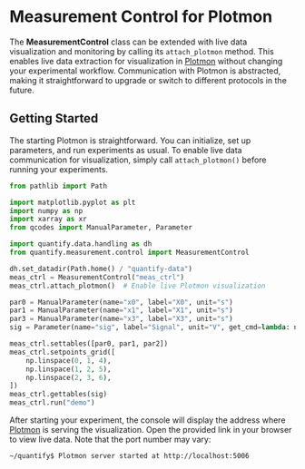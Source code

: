 # Measurement Control for Plotmon


The **MeasurementControl** class can be extended with live data visualization and monitoring by calling its `attach_plotmon` method. This enables live data extraction for visualization in [Plotmon](plotmon/intro.md) without changing your experimental workflow. Communication with Plotmon is abstracted, making it straightforward to upgrade or switch to different protocols in the future.

## Getting Started

The starting Plotmon is straightforward. You can initialize, set up parameters, and run experiments as usual. To enable live data communication for visualization, simply call `attach_plotmon()` before running your experiments.

```python
from pathlib import Path

import matplotlib.pyplot as plt
import numpy as np
import xarray as xr
from qcodes import ManualParameter, Parameter

import quantify.data.handling as dh
from quantify.measurement.control import MeasurementControl

dh.set_datadir(Path.home() / "quantify-data")
meas_ctrl = MeasurementControl("meas_ctrl")
meas_ctrl.attach_plotmon()  # Enable live Plotmon visualization

par0 = ManualParameter(name="x0", label="X0", unit="s")
par1 = ManualParameter(name="x1", label="X1", unit="s")
par3 = ManualParameter(name="x3", label="X3", unit="s")
sig = Parameter(name="sig", label="Signal", unit="V", get_cmd=lambda: np.exp(par0()))

meas_ctrl.settables([par0, par1, par2])
meas_ctrl.setpoints_grid([
	np.linspace(0, 1, 4),
	np.linspace(1, 2, 5),
	np.linspace(2, 3, 6),
])
meas_ctrl.gettables(sig)
meas_ctrl.run("demo")

```


After starting your experiment, the console will display the address where [Plotmon](plotmon/intro) is serving the visualization. Open the provided link in your browser to view live data. Note that the port number may vary:

```bash
~/quantify$ Plotmon server started at http://localhost:5006
```
